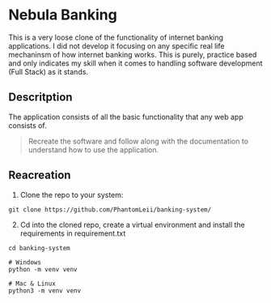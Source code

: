 # Nebula Banking

This is a very loose clone of the functionality of internet banking applications. I did not develop it focusing on any specific real life mechaninsm of how internet banking works. This is purely, practice based and only indicates my skill when it comes to handling software development (Full Stack) as it stands.

## Descritption
The application consists of all the basic functionality that any web app consists of.

> Recreate the software and follow along with the documentation to understand how to use the application.

## Reacreation
1. Clone the repo to your system:
```shell
git clone https://github.com/PhantomLeii/banking-system/
```
2. Cd into the cloned repo, create a virtual environment and install the requirements in requirement.txt
```shell
cd banking-system

# Windows
python -m venv venv

# Mac & Linux
python3 -m venv venv
```